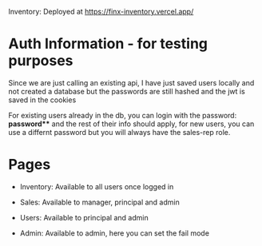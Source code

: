 Inventory: Deployed at https://finx-inventory.vercel.app/

# Auth Information - for testing purposes

Since we are just calling an existing api, I have just saved users locally and not created a database but the passwords are still hashed and the jwt is saved in the cookies

For existing users already in the db, you can login with the password: **password\*\*** and the rest of their info should apply, for new users, you can use a differnt password but you will always have the sales-rep role.

# Pages

- Inventory: Available to all users once logged in

- Sales: Available to manager, principal and admin

- Users: Available to principal and admin

- Admin: Available to admin, here you can set the fail mode
